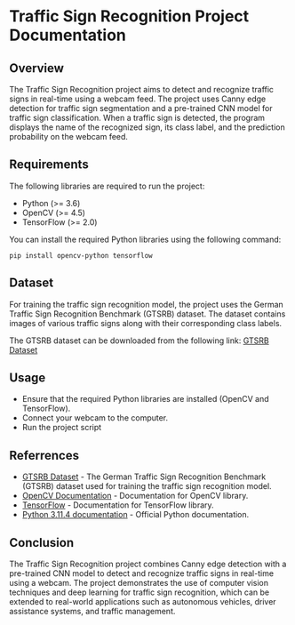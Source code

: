 # Traffic Sign Recognition Project Documentation

## Overview

The Traffic Sign Recognition project aims to detect and recognize traffic signs in real-time using a webcam feed. The project uses Canny edge detection for traffic sign segmentation and a pre-trained CNN model for traffic sign classification. When a traffic sign is detected, the program displays the name of the recognized sign, its class label, and the prediction probability on the webcam feed.

## Requirements

The following libraries are required to run the project:
- Python (>= 3.6)
- OpenCV (>= 4.5)
- TensorFlow (>= 2.0)

You can install the required Python libraries using the following command:
```console
pip install opencv-python tensorflow
```

## Dataset

For training the traffic sign recognition model, the project uses the German Traffic Sign Recognition Benchmark (GTSRB) dataset. The dataset contains images of various traffic signs along with their corresponding class labels.

The GTSRB dataset can be downloaded from the following link:
[GTSRB Dataset](https://www.kaggle.com/datasets/meowmeowmeowmeowmeow/gtsrb-german-traffic-sign?resource=download)

## Usage

- Ensure that the required Python libraries are installed (OpenCV and TensorFlow).
- Connect your webcam to the computer.
- Run the project script

## Referrences

- [GTSRB Dataset](https://www.kaggle.com/datasets/meowmeowmeowmeowmeow/gtsrb-german-traffic-sign?resource=download) - The German Traffic Sign Recognition Benchmark (GTSRB) dataset used for training the traffic sign recognition model.
- [OpenCV Documentation](https://docs.opencv.org/4.x/index.html) - Documentation for OpenCV library.
- [TensorFlow](https://www.tensorflow.org/api_docs) - Documentation for TensorFlow library.
- [Python 3.11.4 documentation](https://docs.python.org/3/) - Official Python documentation.

## Conclusion

The Traffic Sign Recognition project combines Canny edge detection with a pre-trained CNN model to detect and recognize traffic signs in real-time using a webcam. The project demonstrates the use of computer vision techniques and deep learning for traffic sign recognition, which can be extended to real-world applications such as autonomous vehicles, driver assistance systems, and traffic management.
